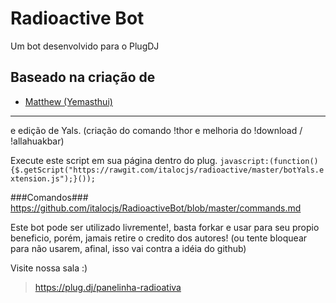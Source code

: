 # Radioactive Bot
Um bot desenvolvido para o PlugDJ

Baseado na criação de
-----
 - [Matthew (Yemasthui)](https://github.com/Yemasthui)
-----
e edição de Yals. (criação do comando !thor e melhoria do !download / !allahuakbar)
 
Execute este script em sua página dentro do plug.
`javascript:(function(){$.getScript("https://rawgit.com/italocjs/radioactive/master/botYals.extension.js");}());`

###Comandos###
https://github.com/italocjs/RadioactiveBot/blob/master/commands.md

Este bot pode ser utilizado livremente!, basta forkar e usar para seu propio beneficio, porém, jamais retire o credito dos autores! (ou tente bloquear para não usarem, afinal, isso vai contra a idéia do github)

Visite nossa sala :)
> https://plug.dj/panelinha-radioativa
